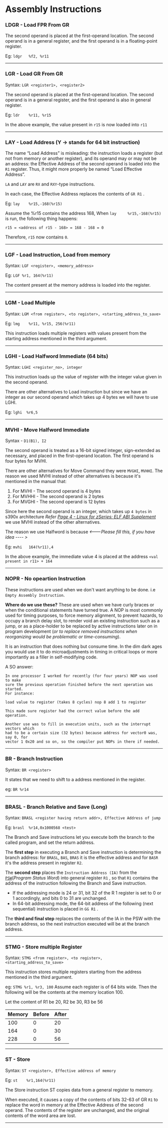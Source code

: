 # Assembly Instructions

### LDGR - Load FPR From GR

The second operand is placed at the first-operand location. The second operand 
is in a general register, and the first operand is in a floating-point register.

Eg: `ldgr	%f2, %r11`

-----------------------------------

### LGR - Load GR From GR

Syntax: `LGR <register1>, <register2>`

The second operand is placed at the first-operand location. The second operand 
is in a general register, and the first operand is also in general register.

Eg: `ldr	%r11, %r15`

In the above example, the value present in `r15` is now loaded into `r11`

-----------------------------------

### LAY - Load Address (Y -> stands for 64 bit instruction)

The name “Load Address” is misleading: the instruction loads a register 
(but not from memory or another register), and its operand may or may not be an 
address: the Effective Address of the second operand is loaded into the `R1` 
register. Thus, it might more properly be named “Load Effective Address”.

`LA` and `LAY` are `RX` and `RXY`-type instructions.

In each case, the Effective Address replaces the contents of `GR R1` .

Eg: `lay 	%r15,-168(%r15)`

Assume the %r15 contains the address 168, When `lay 	%r15,-168(%r15)` is run, 
the following thing happens:

`r15 = <address of r15 - 168> = 168 - 168 = 0`

Therefore, `r15` now contains `0`.

-----------------------------------

### LGF - Load Instruction, Load from memory

Syntax: `LGF <register>, <memory_address>`

Eg: `LGF %r1, 164(%r11)`

The content present at the memory address is loaded into the register.

-----------------------------------

### LGM - Load Multiple 

Syntax: `LGM <from register>, <to register>, <starting_address_to_save>`

Eg: `lmg	%r11, %r15, 256(%r11)`

This instruction loads multiple registers with values present from the starting address mentioned in the third argument.

-------------------------------------

### LGHI - Load Halfword Immediate (64 bits)

Syntax: `LGHI <register_no>, integer`

This instruction loads up the value of register with the integer value given in
the second operand.

There are other alternatives to Load instruction but since we have an integer as
our second operand which takes up 4 bytes we will have to use LGHI.

Eg: `lghi  %r6,5`

-----------------------------------

### MVHI - Move Halfword Immediate

Syntax - `D1(B1), I2`

The second operand is treated as a 16-bit signed integer, sign-extended as 
necessary, and placed in the first-operand location. The first operand is 
four bytes for  MVHI.

There are other alternatives for Move Command they were `MVGHI`, `MVHHI`. 
The reason we used MVHI instead of other alternatives is because it's mentioned 
in the manual that:

1. For MVHI - The second operand is 4 bytes
2. For MVHHI - The second operand is  2 bytes
3. For MVGHI - The second operand is 12 bytes

Since here the second operand is an integer, which takes up `4 bytes`
in s390x architecture _Refer [Page 4 - Linux for zSeries: ELF ABI Supplement](http://refspecs.linuxbase.org/ELF/zSeries/lzsabi0_zSeries.html#SCALAR)_ we use 
MVHI instead of the other alternatives.

The reason we use Halfword is because _<---Please fill this, if you have idea ---- >_ 

Eg: `mvhi	164(%r11),4`

In the above example, the immediate value  4 is placed at the address 
`<val present in r11> + 164`

-----------------------------------

### NOPR - No opeartion Instruction

These instructions are used when we don't want anything to be done. i.e 
`Empty Assembly Instruction`. 

**Where do we use these?** These are used when we have curly braces or when the 
conditional statements have turned true. A NOP is most commonly used for timing 
purposes, to force memory alignment, to prevent hazards, to occupy a branch 
delay slot, to render void an existing instruction such as a jump, or as a 
place-holder to be replaced by active instructions later on in program 
development (_or to replace removed instructions when reorganizing would be 
problematic or time-consuming_). 

It is an instruction that does nothing but consume time. In the dim dark ages
you would use it to do microadjustments in timing in critical loops or more 
importantly as a filler in self-modifying code.

A SO answer:
```
In one processor I worked for recently (for four years) NOP was used to make 
sure the previous operation finished before the next operation was started. 
For instance:

load value to register (takes 8 cycles) nop 8 add 1 to register

This made sure register had the correct value before the add operation.

Another use was to fill in execution units, such as the interrupt vectors which 
had to be a certain size (32 bytes) because address for vector0 was, say 0, for 
vector 1 0x20 and so on, so the compiler put NOPs in there if needed.

```

-----------------------------------

### BR - Branch Instruction

Syntax: `BR <register>`

It states that we need to shift to a address mentioned in the register.

eg: `BR %r14`

-----------------------------------

### BRASL - Branch Relative and Save (Long)

Syntax: `BRASL <register having return addr>, Effective Address of jump`

Eg: `brasl	%r14,0x1000568 <test>`

The Branch and Save instructions let you execute both the branch to the 
called program, and set the return address.

The **first step** in executing a Branch and Save instruction is determining the 
branch address: for `BRASL`, `BAS`, `BRAS` it is the effective address and 
for `BASR` it's the address present in register `R2`.

The **second step** places the `Instruction Address (IA)` from the [`PSW`](https://en.wikipedia.org/wiki/Program_status_word)(_Program Status Word_)
into general register `R1` , so that `R1` contains the address of the 
instruction following the Branch and Save instruction.

* If the addressing mode is 24 or 31, bit 32 of the R 1 register is set to 
0 or 1 accordingly, and bits 0 to 31 are unchanged.
* In 64-bit addressing mode, the 64-bit address of the following 
(next sequential) instruction is placed in `GG R1` .

The **third and final step** replaces the contents of the IA in the PSW with 
the branch address, so the next instruction executed will be at the branch 
address.

-------------------------------------

### STMG - Store multiple Register

Syntax: `STMG <from register>, <to register>, <starting_address_to_save>`

This instruction stores multiple registers starting from the address mentioned 
in the third argument.

eg: `STMG %r1, %r3, 100`
Assume each register is of 64 bits wide. Then the following will be the contents 
at the memory location 100.

Let the content of R1 be 20, R2 be 30, R3 be 56

| Memory   | Before	   | After |
| -------- | --------- |------ |
| 100      |	0	   |  20   |
| 164      |	0	   |  30   |
| 228      |    0      |  56   |
                                   

-----------------------------------

### ST - Store

Syntax: `ST <register>, Effective address of memory`

Eg: `st	   %r1,164(%r11)`

The Store instruction ST copies data from a general register to memory.

When executed, it causes a copy of the contents of bits 32-63 of GR `R1` to 
replace the word in memory at the Effective Address of the second operand. 
The contents of the register are unchanged, and the original contents of the 
word area are lost.

-----------------------------------

